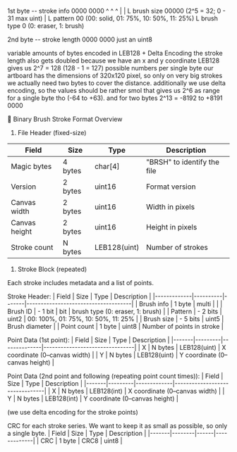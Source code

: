 1st byte -- stroke info
0000 0000
^ ^     ^
| |     L brush size 00000 (2^5 = 32; 0 - 31 max uint)
| L pattern 00 (00: solid, 01: 75%, 10: 50%, 11: 25%)
L brush type 0 (0: eraser, 1: brush)

2nd byte -- stroke length
0000 0000  just an uint8

variable amounts of bytes encoded in LEB128 + Delta Encoding
the stroke length also gets doubled because we have an x and y coordinate
LEB128 gives us 2^7 = 128 (128 - 1 = 127) possible numbers per single byte
our artboard has the dimensions of 320x120 pixel, so only on very big strokes
we actually need two bytes to cover the distance.
additionally we use delta encoding, so the values should be rather smol
that gives us 2^6 as range for a single byte tho (-64 to +63).
and for two bytes 2^13 = -8192 to +8191
0000

🧱 Binary Brush Stroke Format Overview
1. File Header (fixed-size)

| Field         | Size    | Type         | Description                 |
|---------------|---------|--------------|-----------------------------|
| Magic bytes   | 4 bytes | char[4]      | "BRSH" to identify the file |
| Version       | 2 bytes | uint16       | Format version              |
| Canvas width  | 2 bytes | uint16       | Width in pixels             |
| Canvas height | 2 bytes | uint16       | Height in pixels            |
| Stroke count  | N bytes | LEB128(uint) | Number of strokes           |

1. Stroke Block (repeated)

Each stroke includes metadata and a list of points.

Stroke Header:
| Field       | Size     | Type  | Description                         |
|-------------|----------|-------|-------------------------------------|
| Brush info  | 1 byte   | multi |                                     |
| Brush ID    | - 1 bit  | bit   | brush type (0: eraser, 1: brush)    |
| Pattern     | - 2 bits | uint2 | 00: 100%, 01: 75%, 10: 50%, 11: 25% |
| Brush size  | - 5 bits | uint5 | Brush diameter                      |
| Point count | 1 byte   | uint8 | Number of points in stroke          |

Point Data (1st point):
| Field | Size    | Type         | Description                    |
|-------|---------|--------------|--------------------------------|
| X     | N bytes | LEB128(uint) | X coordinate (0–canvas width)  |
| Y     | N bytes | LEB128(uint) | Y coordinate (0–canvas height) |

Point Data (2nd point and following (repeating point count times)):
| Field | Size    | Type        | Description                    |
|-------|---------|-------------|--------------------------------|
| X     | N bytes | LEB128(int) | X coordinate (0–canvas width)  |
| Y     | N bytes | LEB128(int) | Y coordinate (0–canvas height) |

(we use delta encoding for the stroke points)

CRC for each stroke series. We want to keep it as small as possible, so only a single byte.
| Field | Size   | Type | Description |
|-------|--------|------|-------------|
| CRC   | 1 byte | CRC8 | uint8       |
